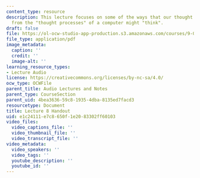 ```yaml
---
content_type: resource
description: This lecture focuses on some of the ways that our thought processes diverge
  from the "thought processes" of a computer might "think".
draft: false
file: https://ol-ocw-studio-app-production.s3.amazonaws.com/courses/9-00-introduction-to-psychology-fall-2004/e1c24111e7c8650f1e2083302ff60103_h08a.pdf
file_type: application/pdf
image_metadata:
  caption: ''
  credit: ''
  image-alt: ''
learning_resource_types:
- Lecture Audio
license: https://creativecommons.org/licenses/by-nc-sa/4.0/
ocw_type: OCWFile
parent_title: Audio Lectures and Notes
parent_type: CourseSection
parent_uid: 4bea3636-59c8-1935-4dba-8135ed7facd3
resourcetype: Document
title: Lecture 8 Handout
uid: e1c24111-e7c8-650f-1e20-83302ff60103
video_files:
  video_captions_file: ''
  video_thumbnail_file: ''
  video_transcript_file: ''
video_metadata:
  video_speakers: ''
  video_tags: ''
  youtube_description: ''
  youtube_id: ''
---
```

